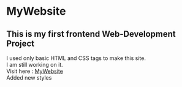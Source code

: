 # MyWebsite
## This is my first frontend Web-Development Project
I used only basic HTML and CSS tags to make this site.</br>
I am still working on it.</br>
Visit here : <a href="http://msn07.epizy.com/">MyWebsite</a>
</br>Added new styles
